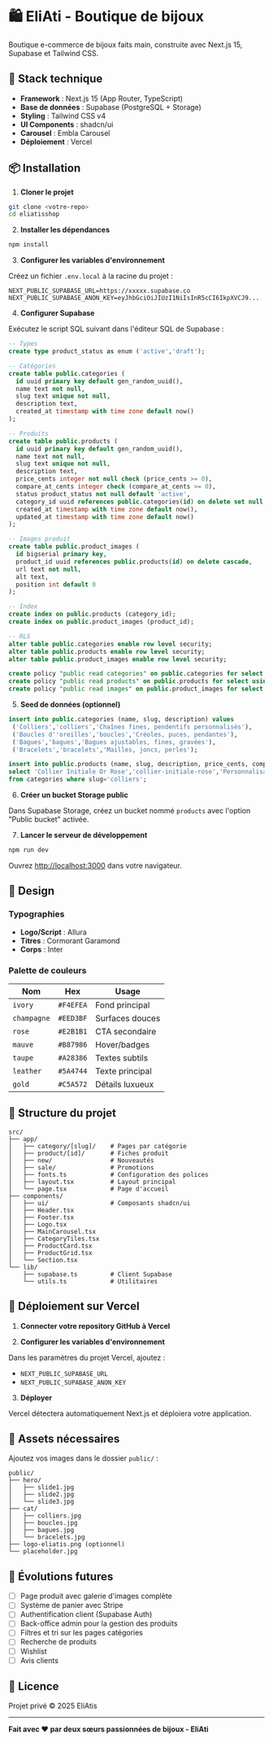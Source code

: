# 🛍️ EliAti - Boutique de bijoux

Boutique e-commerce de bijoux faits main, construite avec Next.js 15, Supabase et Tailwind CSS.

## 🚀 Stack technique

- **Framework** : Next.js 15 (App Router, TypeScript)
- **Base de données** : Supabase (PostgreSQL + Storage)
- **Styling** : Tailwind CSS v4
- **UI Components** : shadcn/ui
- **Carousel** : Embla Carousel
- **Déploiement** : Vercel

## 📦 Installation

1. **Cloner le projet**

```bash
git clone <votre-repo>
cd eliatisshop
```

2. **Installer les dépendances**

```bash
npm install
```

3. **Configurer les variables d'environnement**

Créez un fichier `.env.local` à la racine du projet :

```env
NEXT_PUBLIC_SUPABASE_URL=https://xxxxx.supabase.co
NEXT_PUBLIC_SUPABASE_ANON_KEY=eyJhbGciOiJIUzI1NiIsInR5cCI6IkpXVCJ9...
```

4. **Configurer Supabase**

Exécutez le script SQL suivant dans l'éditeur SQL de Supabase :

```sql
-- Types
create type product_status as enum ('active','draft');

-- Catégories
create table public.categories (
  id uuid primary key default gen_random_uuid(),
  name text not null,
  slug text unique not null,
  description text,
  created_at timestamp with time zone default now()
);

-- Produits
create table public.products (
  id uuid primary key default gen_random_uuid(),
  name text not null,
  slug text unique not null,
  description text,
  price_cents integer not null check (price_cents >= 0),
  compare_at_cents integer check (compare_at_cents >= 0),
  status product_status not null default 'active',
  category_id uuid references public.categories(id) on delete set null,
  created_at timestamp with time zone default now(),
  updated_at timestamp with time zone default now()
);

-- Images produit
create table public.product_images (
  id bigserial primary key,
  product_id uuid references public.products(id) on delete cascade,
  url text not null,
  alt text,
  position int default 0
);

-- Index
create index on public.products (category_id);
create index on public.product_images (product_id);

-- RLS
alter table public.categories enable row level security;
alter table public.products enable row level security;
alter table public.product_images enable row level security;

create policy "public read categories" on public.categories for select using (true);
create policy "public read products" on public.products for select using (true);
create policy "public read images" on public.product_images for select using (true);
```

5. **Seed de données (optionnel)**

```sql
insert into public.categories (name, slug, description) values
 ('Colliers','colliers','Chaînes fines, pendentifs personnalisés'),
 ('Boucles d''oreilles','boucles','Créoles, puces, pendantes'),
 ('Bagues','bagues','Bagues ajustables, fines, gravées'),
 ('Bracelets','bracelets','Mailles, joncs, perles');

insert into public.products (name, slug, description, price_cents, compare_at_cents, category_id)
select 'Collier Initiale Or Rose','collier-initiale-rose','Personnalisable – acier inoxydable doré rose', 3490, 3990, id 
from categories where slug='colliers';
```

6. **Créer un bucket Storage public**

Dans Supabase Storage, créez un bucket nommé `products` avec l'option "Public bucket" activée.

7. **Lancer le serveur de développement**

```bash
npm run dev
```

Ouvrez [http://localhost:3000](http://localhost:3000) dans votre navigateur.

## 🎨 Design

### Typographies

- **Logo/Script** : Allura
- **Titres** : Cormorant Garamond
- **Corps** : Inter

### Palette de couleurs

| Nom | Hex | Usage |
|-----|-----|-------|
| `ivory` | `#F4EFEA` | Fond principal |
| `champagne` | `#EED3BF` | Surfaces douces |
| `rose` | `#E2B1B1` | CTA secondaire |
| `mauve` | `#B87986` | Hover/badges |
| `taupe` | `#A28386` | Textes subtils |
| `leather` | `#5A4744` | Texte principal |
| `gold` | `#C5A572` | Détails luxueux |

## 📁 Structure du projet

```
src/
├── app/
│   ├── category/[slug]/    # Pages par catégorie
│   ├── product/[id]/       # Fiches produit
│   ├── new/                # Nouveautés
│   ├── sale/               # Promotions
│   ├── fonts.ts            # Configuration des polices
│   ├── layout.tsx          # Layout principal
│   └── page.tsx            # Page d'accueil
├── components/
│   ├── ui/                 # Composants shadcn/ui
│   ├── Header.tsx
│   ├── Footer.tsx
│   ├── Logo.tsx
│   ├── MainCarousel.tsx
│   ├── CategoryTiles.tsx
│   ├── ProductCard.tsx
│   ├── ProductGrid.tsx
│   └── Section.tsx
└── lib/
    ├── supabase.ts         # Client Supabase
    └── utils.ts            # Utilitaires
```

## 🚢 Déploiement sur Vercel

1. **Connecter votre repository GitHub à Vercel**

2. **Configurer les variables d'environnement**

Dans les paramètres du projet Vercel, ajoutez :
- `NEXT_PUBLIC_SUPABASE_URL`
- `NEXT_PUBLIC_SUPABASE_ANON_KEY`

3. **Déployer**

Vercel détectera automatiquement Next.js et déploiera votre application.

## 📝 Assets nécessaires

Ajoutez vos images dans le dossier `public/` :

```
public/
├── hero/
│   ├── slide1.jpg
│   ├── slide2.jpg
│   └── slide3.jpg
├── cat/
│   ├── colliers.jpg
│   ├── boucles.jpg
│   ├── bagues.jpg
│   └── bracelets.jpg
├── logo-eliatis.png (optionnel)
└── placeholder.jpg
```

## 🔮 Évolutions futures

- [ ] Page produit avec galerie d'images complète
- [ ] Système de panier avec Stripe
- [ ] Authentification client (Supabase Auth)
- [ ] Back-office admin pour la gestion des produits
- [ ] Filtres et tri sur les pages catégories
- [ ] Recherche de produits
- [ ] Wishlist
- [ ] Avis clients

## 📄 Licence

Projet privé © 2025 EliAtis

---

**Fait avec ❤️ par deux sœurs passionnées de bijoux - EliAti**
